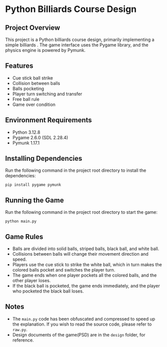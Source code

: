 

# Python Billiards  Course Design

## Project Overview
This project is a Python billiards  course design, primarily implementing a simple billiards . The game interface uses the Pygame library, and the physics engine is powered by Pymunk.

## Features
- Cue stick ball strike
- Collision between balls
- Balls pocketing
- Player turn switching and transfer
- Free ball rule
- Game over condition

## Environment Requirements
- Python 3.12.8
- Pygame 2.6.0 (SDL 2.28.4)
- Pymunk 1.17.1

## Installing Dependencies
Run the following command in the project root directory to install the dependencies:
```
pip install pygame pymunk
```

## Running the Game
Run the following command in the project root directory to start the game:
```
python main.py
```

## Game Rules
- Balls are divided into solid balls, striped balls, black ball, and white ball.
- Collisions between balls will change their movement direction and speed.
- Players use the cue stick to strike the white ball, which in turn makes the colored balls pocket and switches the player turn.
- The game ends when one player pockets all the colored balls, and the other player loses.
- If the black ball is pocketed, the game ends immediately, and the player who pocketed the black ball loses.

## Notes
- The `main.py` code has been obfuscated and compressed to speed up the explanation. If you wish to read the source code, please refer to `raw.py`.
- Design documents of the game(PSD) are in the `design` folder, for reference.